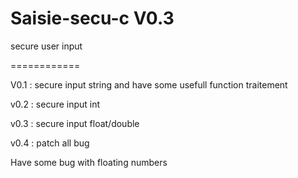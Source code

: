 Saisie-secu-c V0.3
=============

secure user input

============

V0.1 : secure input string and have some usefull function traitement

v0.2 : secure input int

v0.3 : secure input float/double

v0.4 : patch all bug


Have some bug with floating numbers
